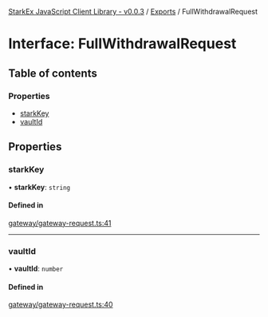 [StarkEx JavaScript Client Library - v0.0.3](../README.md) / [Exports](../modules.md) / FullWithdrawalRequest

# Interface: FullWithdrawalRequest

## Table of contents

### Properties

- [starkKey](FullWithdrawalRequest.md#starkkey)
- [vaultId](FullWithdrawalRequest.md#vaultid)

## Properties

### starkKey

• **starkKey**: `string`

#### Defined in

[gateway/gateway-request.ts:41](https://github.com/starkware-libs/starkex-js/blob/cb9862d/src/lib/gateway/gateway-request.ts#L41)

___

### vaultId

• **vaultId**: `number`

#### Defined in

[gateway/gateway-request.ts:40](https://github.com/starkware-libs/starkex-js/blob/cb9862d/src/lib/gateway/gateway-request.ts#L40)
